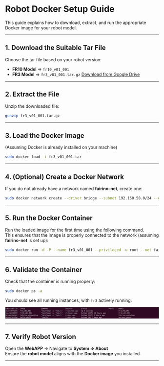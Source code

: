 # Robot Docker Setup Guide

This guide explains how to download, extract, and run the appropriate Docker image for your robot model.

---

## 1. Download the Suitable Tar File

Choose the tar file based on your robot version:

- **FR10 Model** ⇒ `fr10_v01_001`
- **FR3 Model** ⇒ `fr3_v01_001.tar.gz`
[Download from Google Drive](https://drive.google.com/drive/folders/1H9e09kq_9LHEltpWT7LXSCKwEqdkc23f?)
---

## 2. Extract the File

Unzip the downloaded file:

```bash
gunzip fr3_v01_001.tar.gz
```

---

## 3. Load the Docker Image

(Assuming Docker is already installed on your machine)

```bash
sudo docker load -i fr3_v01_001.tar
```

---

## 4. (Optional) Create a Docker Network

If you do not already have a network named **fairino-net**, create one:

```bash
sudo docker network create --driver bridge --subnet 192.168.58.0/24 --gateway 192.168.58.1 fairino-net
```

---

## 5. Run the Docker Container

Run the loaded image for the first time using the following command.  
This ensures that the image is properly connected to the network (assuming **fairino-net** is set up):

```bash
sudo docker run -d -P --name fr3_v01_001 --privileged -u root --net fairino-net fr3_v01_001
```

---

## 6. Validate the Container

Check that the container is running properly:

```bash
sudo docker ps -a
```

You should see all running instances, with `fr3` actively running.

![Container Example](DockerImages.png)

---

## 7. Verify Robot Version

Open the **WebAPP** → Navigate to **System ⇒ About**  
Ensure the **robot model** aligns with the **Docker image** you installed.

---


